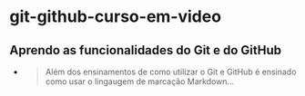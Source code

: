 # git-github-curso-em-video
## Aprendo as funcionalidades do Git e do GitHub
* > Além dos ensinamentos de como utilizar o Git e GitHub é ensinado como usar o lingaugem de marcação Markdown...